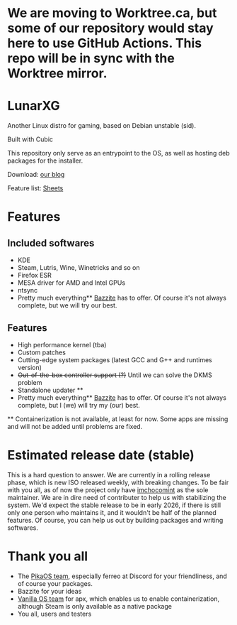 # We are moving to Worktree.ca, but some of our repository would stay here to use GitHub Actions. This repo will be in sync with the Worktree mirror.


# LunarXG
Another Linux distro for gaming, based on Debian unstable (sid).

Built with Cubic

This repository only serve as an entrypoint to the OS, as well as hosting deb packages for the installer.

Download: [our blog](https://lunarxg.blogspot.com/)

Feature list: [Sheets](https://docs.google.com/spreadsheets/d/1wKk-0dvnGB0Ja7vv5-luP0XeHk3fN2zPTNZ8jDKoaEc/edit?usp=sharing)

# Features
## Included softwares
- KDE
- Steam, Lutris, Wine, Winetricks and so on
- Firefox ESR
- MESA driver for AMD and Intel GPUs
- ntsync
- Pretty much everything** [Bazzite](https://github.com/ublue-os/bazzite) has to offer. Of course it's not always complete, but we will try our best.


## Features
- High performance kernel (tba)
- Custom patches
- Cutting-edge system packages (latest GCC and G++ and runtimes version)
- ~~Out-of-the-box controller support (?)~~ Until we can solve the DKMS problem
- Standalone updater **
- Pretty much everything** [Bazzite](https://github.com/ublue-os/bazzite) has to offer. Of course it's not always complete, but I (we) will try my (our) best.

** Containerization is not available, at least for now. Some apps are missing and will not be added until problems are fixed.

# Estimated release date (stable)
This is a hard question to answer. We are currently in a rolling release phase, which is new ISO released weekly, with breaking changes. To be fair with you all, as of now the project only have [imchocomint](https://github.com/imchocomint) as the sole maintainer. We are in dire need of contributer to help us with stabilizing the system. We'd expect the stable release to be in early 2026, if there is still only one person who maintains it, and it wouldn't be half of the planned features. Of course, you can help us out by building packages and writing softwares.

# Thank you all
- The [PikaOS team](https://wiki.pika-os.com/en/home), especially ferreo at Discord for your friendliness, and of course your packages.
- Bazzite for your ideas
- [Vanilla OS team](https://vanillaos.org/) for apx, which enables us to enable containerization, although Steam is only available as a native package
- You all, users and testers

